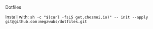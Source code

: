 Dotfiles


Install with: `sh -c "$(curl -fsLS get.chezmoi.io)" -- init --apply git@github.com:megawubs/dotfiles.git`

